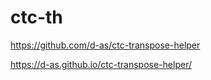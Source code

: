 # ctc-th

https://github.com/d-as/ctc-transpose-helper

https://d-as.github.io/ctc-transpose-helper/

